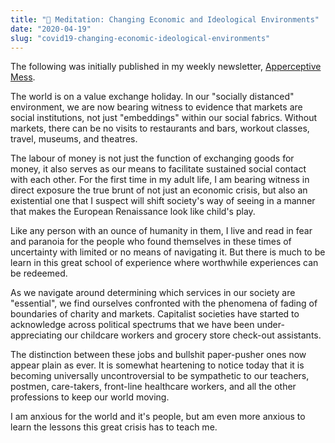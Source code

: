 ```yaml
---
title: "📝 Meditation: Changing Economic and Ideological Environments" 
date: "2020-04-19"
slug: "covid19-changing-economic-ideological-environments"
---
```


The following was initially published in my weekly newsletter, [Apperceptive Mess](https://jurvis.substack.com).

The world is on a value exchange holiday. In our "socially distanced" environment, we are now bearing witness to evidence that markets are social institutions, not just "embeddings" within our social fabrics. Without markets, there can be no visits to restaurants and bars, workout classes, travel, museums, and theatres.

The labour of money is not just the function of exchanging goods for money, it also serves as our means to facilitate sustained social contact with each other. For the first time in my adult life, I am bearing witness in direct exposure the true brunt of not just an economic crisis, but also an existential one that I suspect will shift society's way of seeing in a manner that makes the European Renaissance look like child's play.

Like any person with an ounce of humanity in them, I live and read in fear and paranoia for the people who found themselves in these times of uncertainty with limited or no means of navigating it. But there is much to be learn in this great school of experience where worthwhile experiences can be redeemed.

As we navigate around determining which services in our society are "essential", we find ourselves confronted with the phenomena of fading of boundaries of charity and markets. Capitalist societies have started to acknowledge across political spectrums that we have been under-appreciating our childcare workers and grocery store check-out assistants.

The distinction between these jobs and bullshit paper-pusher ones now appear plain as ever. It is somewhat heartening to notice today that it is becoming universally uncontroversial to be sympathetic to our teachers, postmen, care-takers, front-line healthcare workers, and all the other professions to keep our world moving.

I am anxious for the world and it's people, but am even more anxious to learn the lessons this great crisis has to teach me.
